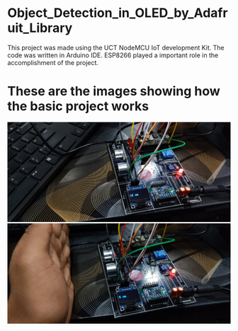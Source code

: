 # Object_Detection_in_OLED_by_Adafruit_Library
This project was made using the UCT NodeMCU IoT development Kit. The code was written in Arduino IDE. ESP8266 played a important role in the accomplishment of the project.
# These are the images showing how the basic project works
![Image 1](https://github.com/joshi28mohit/Object_Detection_in_OLED_by_Adafruit_Library/blob/main/Test%20Image%201.jpeg)
<br>
![Image 2](https://github.com/joshi28mohit/Object_Detection_in_OLED_by_Adafruit_Library/blob/main/Test%20Image%202.jpeg)
